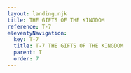 ```yaml
---
layout: landing.njk
title: THE GIFTS OF THE KINGDOM
reference: T-7 
eleventyNavigation:
  key: T-7
  title: T-7 THE GIFTS OF THE KINGDOM
  parent: T
  order: 7
---
```

